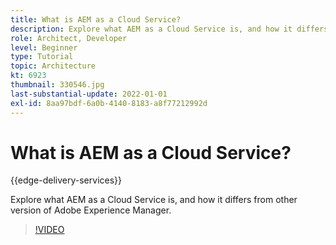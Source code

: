 ```yaml
---
title: What is AEM as a Cloud Service?
description: Explore what AEM as a Cloud Service is, and how it differs from other version of Adobe Experience Manager.
role: Architect, Developer
level: Beginner
type: Tutorial
topic: Architecture
kt: 6923
thumbnail: 330546.jpg
last-substantial-update: 2022-01-01
exl-id: 8aa97bdf-6a0b-4140-8183-a8f77212992d
---
```

# What is AEM as a Cloud Service?

{{edge-delivery-services}}

Explore what AEM as a Cloud Service is, and how it differs from other version of Adobe Experience Manager.

>[!VIDEO](https://video.tv.adobe.com/v/330546?quality=12&learn=on)
